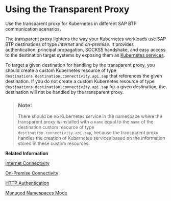 <!-- loioc5257cf110bf4b7b9054eab74ededff4 -->

# Using the Transparent Proxy

Use the transparent proxy for Kubernetes in different SAP BTP communication scenarios.

The transparent proxy lightens the way your Kubernetes workloads use SAP BTP destinations of type *Internet* and *on-premise*. It provides authentication, principal propagation, SOCKS5 handshake, and easy access to the destination target systems by exposing them as [Kubernetes services](https://kubernetes.io/docs/concepts/services-networking/service/).

To target a given destination for handling by the transparent proxy, you should create a custom Kubernetes resource of type `destinations.destination.connectivity.api.sap` that references the given destination. If you do not create a custom Kubernetes resource of type `destinations.destination.connectivity.api.sap` for a given destination, the destination will not be handled by the transparent proxy.

> ### Note:  
> There should be no Kubernetes service in the namespace where the transparent proxy is installed with a `name` equal to the `name` of the destination custom resource of type `destination.connectivity.api.sap`, because the transparent proxy handles the creation of Kubernetes services based on the information stored in these custom resources.

**Related Information**  


[Internet Connectivity](internet-connectivity-d5ba479.md "Use the transparent proxy for Kubernetes to set up connections of type Internet.")

[On-Premise Connectivity](on-premise-connectivity-41cd3b9.md "Use the transparent proxy for Kubernetes to set up connections of type on-premise.")

[HTTP Authentication](http-authentication-5883721.md "HTTP authentication for the transparent proxy for Kubernetes.")

[Managed Namespaces Mode](managed-namespaces-mode-6588a65.md "Manage namespaces for the transparent proxy for Kubernetes.")

 <?sap-ot O2O class="- topic/link " href="80455cab3d024991b649963187ec2e17.xml" text="" desc="" xtrc="link:7" xtrf="file:/home/builder/src/dita-all/jjq1673438782153/loiob2927cc326be495da9f4fea0b6bda2b3_en-US/src/content/localization/en-us/c5257cf110bf4b7b9054eab74ededff4.xml" output-class="" outputTopicFile="file:/home/builder/tp.net.sf.dita-ot/2.3/plugins/com.elovirta.dita.markdown_1.3.0/xsl/dita2markdownImpl.xsl" ?> 

